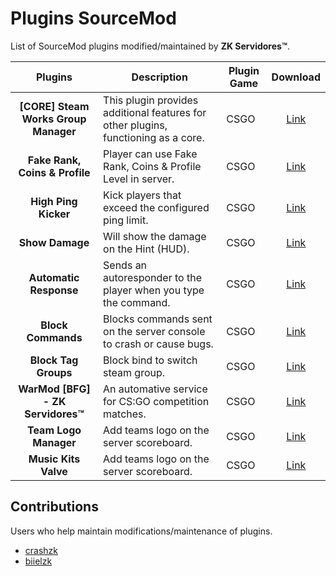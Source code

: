 # Plugins SourceMod
List of SourceMod plugins modified/maintained by **ZK Servidores™**.

**Plugins** | **Description** | **Plugin Game** | **Download** |
:--------: | -------- |  -------- | :--------: |
**[CORE] Steam Works Group Manager** | This plugin provides additional features for other plugins, functioning as a core. | CSGO | [Link](https://github.com/zkservidores-clientes/SWGM) |
**Fake Rank, Coins & Profile** | Player can use Fake Rank, Coins & Profile Level in server. | CSGO | [Link](https://github.com/zkservidores-clientes/Fake-Rank-Coins-Profile) |
**High Ping Kicker** | Kick players that exceed the configured ping limit. | CSGO | [Link](https://github.com/zkservidores-clientes/High-Ping-Kicker) |
**Show Damage** | Will show the damage on the Hint (HUD). | CSGO | [Link](https://github.com/zkservidores-clientes/Show-Damage) |
**Automatic Response** | Sends an autoresponder to the player when you type the command. | CSGO | [Link](https://github.com/zkservidores-clientes/Automatic-Response) |
**Block Commands** | Blocks commands sent on the server console to crash or cause bugs. | CSGO | [Link](https://github.com/zkservidores-clientes/Block-Commands) |
**Block Tag Groups** | Block bind to switch steam group. | CSGO | [Link](https://github.com/zkservidores-clientes/Block-Tag-Groups) |
**WarMod [BFG] - ZK Servidores™** | An automative service for CS:GO competition matches. | CSGO | [Link](https://github.com/zkservidores-clientes/WarMod-BFG-ZK-Servidores) |
**Team Logo Manager** | Add teams logo on the server scoreboard. | CSGO | [Link](https://github.com/zkservidores-clientes/CSGO-Team-Logo-Manager) |
**Music Kits Valve** | Add teams logo on the server scoreboard. | CSGO | [Link](https://github.com/zkservidores-clientes/Music-Kits) |

## Contributions
Users who help maintain modifications/maintenance of plugins.
- [crashzk](https://github.com/crashzk)
- [biielzk](https://github.com/biielzk)
